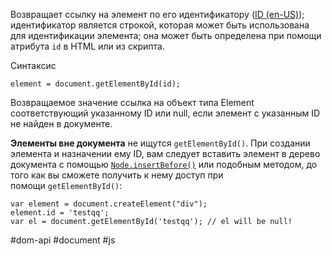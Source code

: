 Возвращает ссылку на элемент по его идентификатору ([ID (en-US)](https://developer.mozilla.org/en-US/docs/Web/API/Element/id "Currently only available in English (US)")); идентификатор является строкой, которая может быть использована для идентификации элемента; она может быть определена при помощи атрибута `id` в HTML или из скрипта.

Синтаксис
```
element = document.getElementById(id);
```

Возвращаемое значение
ссылка на объект типа Element соответствующий указанному ID или null, если элемент с указанным ID не найден в документе.

**Элементы вне документа** не ищутся `getElementById()`. При создании элемента и назначении ему ID, вам следует вставить элемент в дерево документа с помощью [`Node.insertBefore()`](https://developer.mozilla.org/ru/docs/Web/API/Node/insertBefore) или подобным методом, до того как вы сможете получить к нему доступ при помощи `getElementById()`:

```
var element = document.createElement("div");
element.id = 'testqq';
var el = document.getElementById('testqq'); // el will be null!
```

#dom-api #document #js